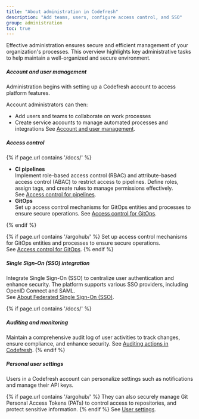 ```yaml
---
title: "About administration in Codefresh"
description: "Add teams, users, configure access control, and SSO"
group: administration
toc: true
---
```





Effective administration ensures secure and efficient management of your organization's processes. This overview highlights key administrative tasks to help maintain a well-organized and secure environment.

##### Account and user management

Administration begins with setting up a Codefresh account to access platform features. 

Account administrators can then:
* Add users and teams to collaborate on work processes
* Create service accounts to manage automated processes and integrations 
See [Account and user management]({{site.baseurl}}/docs/administration/account-user-management/).

##### Access control

{% if page.url contains '/docs/' %}
* **CI pipelines**  
  Implement role-based access control (RBAC) and attribute-based access control (ABAC) to restrict access to pipelines. Define roles, assign tags, and create rules to manage permissions effectively.  
  See [Access control for pipelines]({{site.baseurl}}/docs/administration/account-user-management/access-control/).
* **GitOps**  
  Set up access control mechanisms for GitOps entities and processes to ensure secure operations.
  See [Access control for GitOps]({{site.baseurl}}/docs/administration/account-user-management/gitops-abac/).

{% endif %}

{% if page.url contains '/argohub/' %}
Set up access control mechanisms for GitOps entities and processes to ensure secure operations.  
See [Access control for GitOps]({{site.baseurl}}/docs/administration/account-user-management/gitops-abac/).
{% endif %}

##### Single Sign-On (SSO) integration
Integrate Single Sign-On (SSO) to centralize user authentication and enhance security. The platform supports various SSO providers, including OpenID Connect and SAML.  
See [About Federated Single Sign-On (SSO)]({{site.baseurl}}/docs/administration/single-sign-on/).



{% if page.url contains '/docs/' %}
##### Auditing and monitoring
Maintain a comprehensive audit log of user activities to track changes, ensure compliance, and enhance security.
See [Auditing actions in Codefresh]({{site.baseurl}}/docs/administration/account-user-management/audit/).
{% endif %}


##### Personal user settings
Users in a Codefresh account can personalize settings such as notifications and manage their API keys.

{% if page.url contains '/argohub/' %}
They can also securely manage Git Personal Access Tokens (PATs) to control access to repositories, and protect sensitive information.
{% endif %}
See [User settings]({{site.baseurl}}/=/docs/administration/user-self-management/).